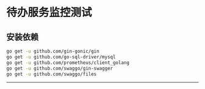 # 待办服务监控测试


## 安装依赖
```bash
go get -u github.com/gin-gonic/gin
go get -u github.com/go-sql-driver/mysql
go get -u github.com/prometheus/client_golang
go get -u github.com/swaggo/gin-swagger
go get -u github.com/swaggo/files
```

---


